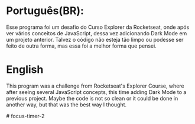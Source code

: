 # Português(BR):
Esse programa foi um desafio do Curso Explorer da Rocketseat, onde após ver vários conceitos de JavaScript, dessa vez adicionando Dark Mode em um projeto anterior. Talvez o código não esteja tão limpo ou podesse ser feito de outra forma, mas essa foi a melhor forma que pensei.

# English
This program was a challenge from Rocketseat's Explorer Course, where after seeing several JavaScript concepts, this time adding Dark Mode to a previous project. Maybe the code is not so clean or it could be done in another way, but that was the best way I thought.

#   f o c u s - t i m e r - 2  
 